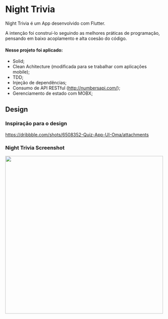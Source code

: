 # Night Trivia

Night Trivia é um App desenvolvido com Flutter.

A intenção foi construí-lo seguindo as melhores práticas de programação, pensando em baixo acoplamento e alta coesão do código.

#### Nesse projeto foi aplicado:

* Solid;
* Clean Achitecture (modificada para se trabalhar com aplicações mobile);
* TDD;
* Injeção de dependências;
* Consumo de API RESTful (http://numbersapi.com/);
* Gerenciamento de estado com MOBX;


## Design

### Inspiração para o design
https://dribbble.com/shots/6508352-Quiz-App-UI-Oma/attachments

### Night Trivia Screenshot
<img src="https://user-images.githubusercontent.com/38634046/93562488-814f8080-f95c-11ea-9f72-371e30d42e43.png" height="500">
